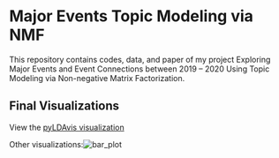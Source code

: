 # Major Events Topic Modeling via NMF
This repository contains codes, data, and paper of my project Exploring Major Events and Event Connections between 2019 – 2020 Using Topic Modeling via Non-negative Matrix Factorization.

## Final Visualizations
View the [pyLDAvis visualization](https://htmlpreview.github.io/?https://github.com/yianzz991104/Major-Events-Topic-Modeling-via-NMF/blob/master/tm_vis.html)

Other visualizations:![bar_plot](https://user-images.githubusercontent.com/50033747/89802909-20808d00-db00-11ea-99e9-8377cdb12ecf.png)

